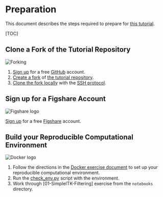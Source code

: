 # Preparation

This document describes the steps required to prepare for [this tutorial](../).

[TOC]

## Clone a Fork of the Tutorial Repository

![Forking](https://help.github.com/assets/help/fork-a-repo-e50d51c694939c58b2f83c58fc679c4e.gif)

1. [Sign up](https://github.com/join) for a free [GitHub](https://github.com) account.
2. [Create a fork](https://help.github.com/articles/fork-a-repo) of [the tutorial repository](https://github.com/reproducible-research/scipy-tutorial-2014).
3. [Clone the fork locally](http://git-scm.com/book/en/Git-Basics-Getting-a-Git-Repository) with the [SSH protocol](http://git-scm.com/book/en/Git-on-the-Server-The-Protocols#The-SSH-Protocol).

## Sign up for a Figshare Account

![Figshare
logo](https://www.digital-science.com/system/images/W1siZiIsIjIwMTIvMDUvMDkvMTcvNDIvMzEvNTU0L3Byb2R1Y3RfZmlnc2hhcmVfbGFyZ2UucG5nIl1d/product-figshare-small.png)

[Sign up](https://figshare.com/account/register) for a free
[Figshare](https://figshare.com) account.

## Build your Reproducible Computational Environment

![Docker logo](https://www.dotcloud.com/static/img_2012/docker_logo.png)

1. Follow the directions in the [Docker exercise document](../environment/docker/) to set up your reproducible computational environment.
2. Run the [check_env.py](../check_env.py) script with the environment.
3. Work through [01-SimpleITK-Filtering] exercise from the `notebooks` directory.
